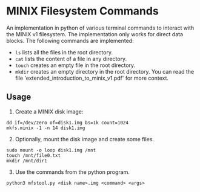 # MINIX Filesystem Commands
An implementation in python of various terminal commands to interact with the MINIX v1 filesystem. The implementation only works for direct data blocks. The following commands are implemented:  
- `ls` lists all the files in the root directory.  
- `cat` lists the content of a file in any directory.  
- `touch` creates an empty file in the root directory.  
- `mkdir` creates an empty directory in the root directory.
You can read the file  'extended_introduction_to_minix_v1.pdf' for more context.  
## Usage
1. Create a MINIX disk image:  
```
dd if=/dev/zero of=disk1.img bs=1k count=1024
mkfs.minix -1 -n 14 disk1.img
```
2. Optionally, mount the disk image and create some files.
```
sudo mount -o loop disk1.img /mnt
touch /mnt/file0.txt
mkdir /mnt/dir1
```
3. Use the commands from the python program.  
```
python3 mfstool.py <disk name>.img <command> <args>
```
